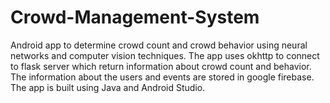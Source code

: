 # Crowd-Management-System
Android app to determine crowd count and crowd behavior using neural networks and computer vision techniques.
The app uses okhttp to connect to flask server which return information about crowd count and behavior. The information about the users and events are stored in google firebase. 
The app is built using Java and Android Studio.
